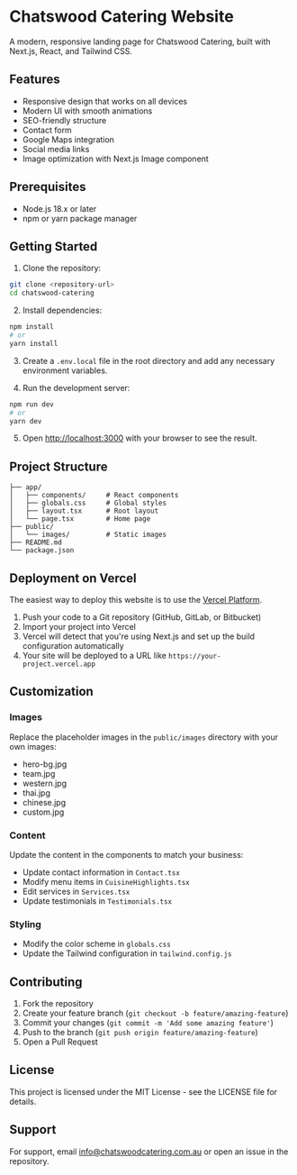 # Chatswood Catering Website

A modern, responsive landing page for Chatswood Catering, built with Next.js, React, and Tailwind CSS.

## Features

- Responsive design that works on all devices
- Modern UI with smooth animations
- SEO-friendly structure
- Contact form
- Google Maps integration
- Social media links
- Image optimization with Next.js Image component

## Prerequisites

- Node.js 18.x or later
- npm or yarn package manager

## Getting Started

1. Clone the repository:
```bash
git clone <repository-url>
cd chatswood-catering
```

2. Install dependencies:
```bash
npm install
# or
yarn install
```

3. Create a `.env.local` file in the root directory and add any necessary environment variables.

4. Run the development server:
```bash
npm run dev
# or
yarn dev
```

5. Open [http://localhost:3000](http://localhost:3000) with your browser to see the result.

## Project Structure

```
├── app/
│   ├── components/     # React components
│   ├── globals.css     # Global styles
│   ├── layout.tsx      # Root layout
│   └── page.tsx        # Home page
├── public/
│   └── images/         # Static images
├── README.md
└── package.json
```

## Deployment on Vercel

The easiest way to deploy this website is to use the [Vercel Platform](https://vercel.com).

1. Push your code to a Git repository (GitHub, GitLab, or Bitbucket)
2. Import your project into Vercel
3. Vercel will detect that you're using Next.js and set up the build configuration automatically
4. Your site will be deployed to a URL like `https://your-project.vercel.app`

## Customization

### Images
Replace the placeholder images in the `public/images` directory with your own images:
- hero-bg.jpg
- team.jpg
- western.jpg
- thai.jpg
- chinese.jpg
- custom.jpg

### Content
Update the content in the components to match your business:
- Update contact information in `Contact.tsx`
- Modify menu items in `CuisineHighlights.tsx`
- Edit services in `Services.tsx`
- Update testimonials in `Testimonials.tsx`

### Styling
- Modify the color scheme in `globals.css`
- Update the Tailwind configuration in `tailwind.config.js`

## Contributing

1. Fork the repository
2. Create your feature branch (`git checkout -b feature/amazing-feature`)
3. Commit your changes (`git commit -m 'Add some amazing feature'`)
4. Push to the branch (`git push origin feature/amazing-feature`)
5. Open a Pull Request

## License

This project is licensed under the MIT License - see the LICENSE file for details.

## Support

For support, email info@chatswoodcatering.com.au or open an issue in the repository.
